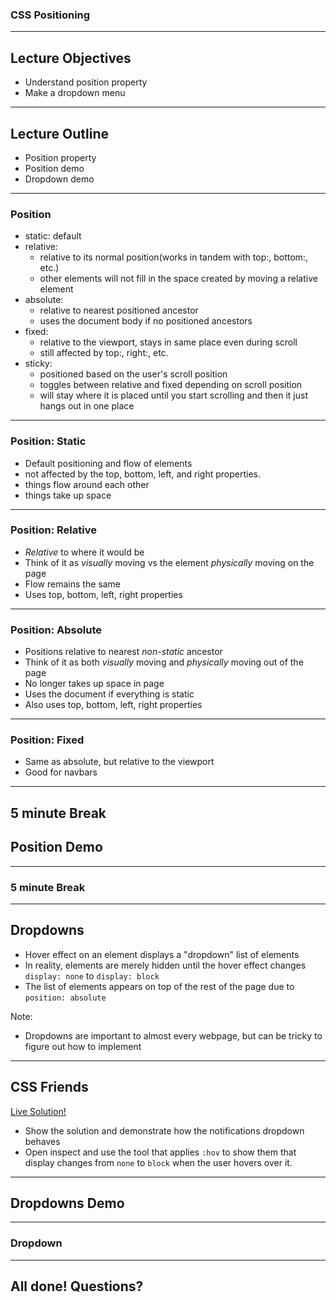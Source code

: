 

### CSS Positioning

---

## Lecture Objectives

* Understand position property
* Make a dropdown menu

---

## Lecture Outline

* Position property
* Position demo
* Dropdown demo

---

### Position
+ static: default
+ relative:
  + relative to its normal position(works in tandem with top:, bottom:, etc.)
  + other elements will not fill in the space created by moving a relative element
+ absolute:
  + relative to nearest positioned ancestor
  + uses the document body if no positioned ancestors
+ fixed:
  + relative to the viewport, stays in same place even during scroll
  + still affected by top:, right:, etc.
+ sticky:
  + positioned based on the user's scroll position
  + toggles between relative and fixed depending on scroll position
  + will stay where it is placed until you start scrolling and then it just hangs out in one place

---

### Position: Static

* Default positioning and flow of elements
* not affected by the top, bottom, left, and right properties.
* things flow around each other
* things take up space

---

### Position: Relative

* _Relative_ to where it would be
* Think of it as _visually_ moving vs the element _physically_ moving on the page
* Flow remains the same
* Uses top, bottom, left, right properties

---

### Position: Absolute

* Positions relative to nearest _non-static_ ancestor
* Think of it as both _visually_ moving and _physically_ moving out of the page
* No longer takes up space in page
* Uses the document if everything is static
* Also uses top, bottom, left, right properties

---

### Position: Fixed

* Same as absolute, but relative to the viewport
* Good for navbars

---
5 minute Break
---

## Position Demo


---

### 5 minute Break

---

## Dropdowns

* Hover effect on an element displays a "dropdown" list of elements
* In reality, elements are merely hidden until the hover effect changes `display: none` to `display: block`
* The list of elements appears on top of the rest of the page due to `position: absolute`

Note:
* Dropdowns are important to almost every webpage, but can be tricky to figure out how to implement

---

## CSS Friends

[Live Solution!](http://appacademy.github.io/css-friends/solution/05-cats.html)

+ Show the solution and demonstrate how the notifications dropdown behaves 
+ Open inspect and use the tool that applies `:hov` to show them that display changes from `none` to `block` when the user hovers over it.

---

## Dropdowns Demo

---

### Dropdown





---

## All done! Questions?